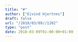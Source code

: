 ```yaml
---
title: "#"
author: ["Eivind Hjertnes"]
draft: false
url: "/2018/03/09//1202"
type: "post"
date: 2018-03-09T01:00:00+01:00
---
```

